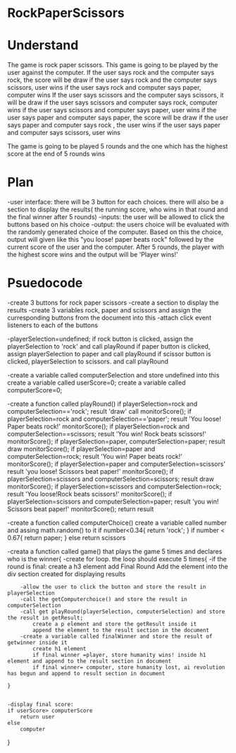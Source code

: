 # RockPaperScissors

# Understand

The game is rock paper scissors. This game is going to be played by the user against the computer. 
If the user says rock and the computer says rock, the score will be draw
if the user says rock and the computer says scissors, user wins
if the user says rock and computer says paper, computer wins
If the user says scissors and the computer says scissors, it will be draw
if the user says scissors and computer says rock, computer wins
if the user says scissors and computer says paper, user wins
if the user says paper and computer says paper, the score will be draw
if the user says paper and computer says rock , the user wins
if the user says paper and computer says scissors, user wins

The game is going to be played 5 rounds and the one which has the highest score at the end of 5 rounds wins

# Plan 

-user interface: there will be 3 button for each choices. there will also be a section to display the results( the 
running score, who wins in that round and the final winner after 5 rounds)
-inputs: the user will be allowed to click the buttons based on his choice
-output: the users choice will be evaluated with the randomly generated choice of the computer. Based on this the choice, output will 
         given like this "you loose! paper beats rock" followed by the current score of the user and the computer. After 5 rounds, the 
         player with the highest score wins and the output will be 'Player wins!'

# Psuedocode
-create 3 buttons for rock paper scissors
-create a section to display the results
-create 3 variables rock, paper and scissors and assign the curresponding buttons from the document into this
-attach click event listeners to each of the buttons

-playerSelection=undefined;
    if rock button is clicked, assign the playerSelection to 'rock' and call playRound
    if paper button is clicked, assign playerSelection to paper and call playRound
    if scissor button is clicked, playerSelection to scissors. and call playRound

-create a variable called computerSelection and store undefined into this
 create a variable called userScore=0;
 create a variable called computerScore=0;

-create a function called playRound() 
        if playerSelection=rock and computerSelection=='rock'; result 'draw' 
        call monitorScore();
        if playerSelection=rock and computerSelection=='paper'; result 'You loose! Paper beats rock!'
        monitorScore();
        if playerSelection=rock and computerSelection==scissors; result 'You win! Rock beats scissors!'
        monitorScore();
        if playerSelection=paper, computerSelection=paper; result draw
        monitorScore();
        if playerSelection=paper and computerSelection=rock; result 'You win! Paper beats rock!'
        monitorScore();
        if playerSelection=paper and computerSelection=scissors' result 'you loose! Scissors beat paper!'
        monitorScore();
        if playerSelection=scissors and computerSelection=scissors; result draw
        monitorScore();
        if playerSelection=scissors and computerSelection=rock; result 'You loose!Rock beats scissors!'
        monitorScore();
        if playerSelection=scissors and computerSelection=paper; result 'you win! Scissors beat paper!'
        monitorScore();
        return result
    
-create a function called computerChoice()
    create a variable called number and assing math.random() to it
    if number<0.34{
        return 'rock';
    }
    if number < 0.67{
        return paper;
    }
    else return scissors


-creata a function called game() that plays the game 5 times and declares who is the winner{
    -create for loop. the loop should execute 5 times{
        -if the round is final:
                create a h3 element
                add Final Round
                Add the element into the div section created for displaying results

        -allow the user to click the button and store the result in playerSelection
        -call the getComputerchoice() and store the result in computerSelection
        -call get playRound(playerSelection, computerSelection) and store the result in getResult;
            create a p element and store the getResult inside it
            append the element to the result section in the document
        -create a variable called finalWinner and store the result of getwinner inside it
            create h1 element 
            if final winner =player, store humanity wins! inside h1 element and append to the result section in document
            if final winner= computer, store humanity lost, ai revolution has begun and append to result section in document

    }


    -display final score:
    if userScore> computerScore 
        return user
    else 
        computer

}

